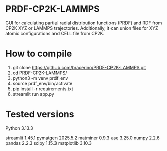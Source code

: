 # PRDF-CP2K-LAMMPS
GUI for calculating partial radial distribution functions (PRDF) and RDF from CP2K XYZ or LAMMPS trajectories. Additionally, it can union files for XYZ atomic configurations and CELL file from CP2K. 

# How to compile
1) git clone https://github.com/bracerino/PRDF-CP2K-LAMMPS.git
3) cd PRDF-CP2K-LAMMPS/
4) python3 -m venv prdf_env
5) source prdf_env/bin/activate
6) pip install -r requirements.txt
7) streamlit run app.py

# Tested versions
Python 3.13.3

streamlit 1.45.1
pymatgen 2025.5.2
matminer 0.9.3
ase 3.25.0
numpy 2.2.6
pandas 2.2.3
scipy 1.15.3
matplotlib 3.10.3
